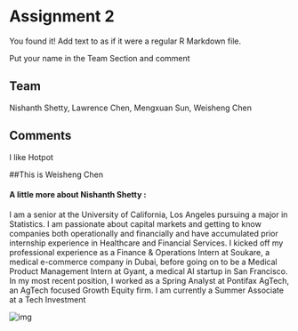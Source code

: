 # Assignment 2

You found it!  Add text to as if it were a regular R Markdown file.

Put your name in the Team Section and comment

## Team

Nishanth Shetty, Lawrence Chen, Mengxuan Sun, Weisheng Chen

## Comments
I like Hotpot 

##This is Weisheng Chen

#### A little more about Nishanth Shetty  : 
I am a senior at the University of California, Los Angeles pursuing a major in Statistics. I am passionate about capital markets and getting to know companies both operationally and financially and have accumulated prior internship experience in Healthcare and Financial Services. I kicked off my professional experience as a Finance & Operations Intern at Soukare, a medical e-commerce company in Dubai, before going on to be a Medical Product Management Intern at Gyant, a medical AI startup in San Francisco. In my most recent position, I worked as a Spring Analyst at Pontifax AgTech, an AgTech focused Growth Equity firm. I am currently a Summer Associate at a Tech Investment 

![img](https://www.ft.com/__origami/service/image/v2/images/raw/http%3A%2F%2Fcom.ft.imagepublish.upp-prod-us.s3.amazonaws.com%2Fc5219524-deb3-11e9-9743-db5a370481bc?fit=scale-down&source=next&width=700)
